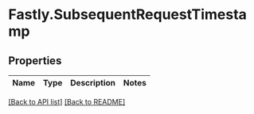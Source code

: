 # Fastly.SubsequentRequestTimestamp

## Properties

Name | Type | Description | Notes
------------ | ------------- | ------------- | -------------


[[Back to API list]](../../README.md#endpoints) [[Back to README]](../../README.md)
